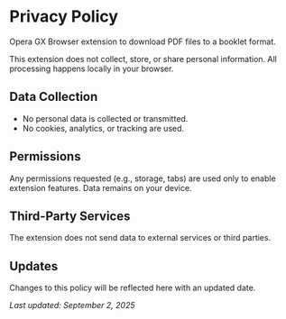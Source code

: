 # Privacy Policy  

Opera GX Browser extension to download PDF files to a booklet format.  

This extension does not collect, store, or share personal information. All processing happens locally in your browser.  

## Data Collection  
- No personal data is collected or transmitted.  
- No cookies, analytics, or tracking are used.  

## Permissions  
Any permissions requested (e.g., storage, tabs) are used only to enable extension features. Data remains on your device.  

## Third-Party Services  
The extension does not send data to external services or third parties.  

## Updates  
Changes to this policy will be reflected here with an updated date.  

_Last updated: September 2, 2025_  
